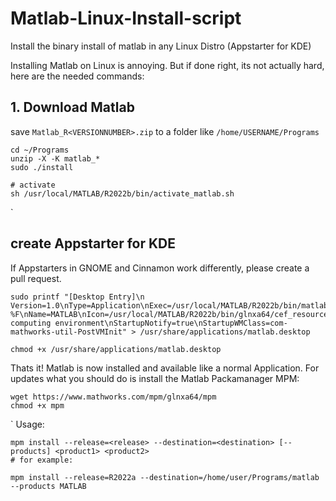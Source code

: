 # Matlab-Linux-Install-script
Install the binary install of matlab in any Linux Distro (Appstarter for KDE)

Installing Matlab on Linux is annoying. But if done right, its not actually hard, here are the needed commands:

## 1. Download Matlab

save `Matlab_R<VERSIONNUMBER>.zip` to a folder like `/home/USERNAME/Programs`

```
cd ~/Programs
unzip -X -K matlab_*
sudo ./install

# activate
sh /usr/local/MATLAB/R2022b/bin/activate_matlab.sh
```
`
## create Appstarter for KDE

If Appstarters in GNOME and Cinnamon work differently, please create a pull request.

```
sudo printf "[Desktop Entry]\n Version=1.0\nType=Application\nExec=/usr/local/MATLAB/R2022b/bin/matlab %F\nName=MATLAB\nIcon=/usr/local/MATLAB/R2022b/bin/glnxa64/cef_resources/matlab_icon.png\nCategories=Development;Math;Science\nComment=Scientific computing environment\nStartupNotify=true\nStartupWMClass=com-mathworks-util-PostVMInit" > /usr/share/applications/matlab.desktop

chmod +x /usr/share/applications/matlab.desktop
```

Thats it! Matlab is now installed and available like a normal Application. For updates what you should do is install the Matlab Packamanager MPM:

```
wget https://www.mathworks.com/mpm/glnxa64/mpm
chmod +x mpm
```
`
Usage:

```
mpm install --release=<release> --destination=<destination> [--products] <product1> <product2>
# for example:

mpm install --release=R2022a --destination=/home/user/Programs/matlab --products MATLAB
```
